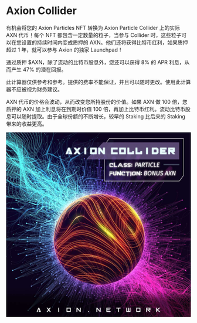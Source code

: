 # Axion Collider

有机会将您的 Axion Particles NFT 转换为 Axion Particle Collider 上的实际 AXN 代币！每个 NFT 都包含一定数量的粒子，当参与 Collider 时，这些粒子可以在您设置的持续时间内变成质押的 AXN。他们还将获得比特币红利，如果质押超过 1 年，就可以参与 Axion 的独家 Launchpad！

通过质押 $AXN，除了流动的比特币股息外，您还可以获得 8% 的 APR 利息，从而产生 47% 的潜在回报。

此计算器仅供参考和参考。提供的费率不能保证，并且可以随时更改。使用此计算器不应被视为财务建议。

AXN 代币的价格会波动，从而改变您所持股份的价值。如果 AXN 做 100 倍，您质押的 AXN 加上利息将在到期时价值 100 倍，再加上比特币红利。流动比特币股息可以随时提取。由于全球份额的不断增长，较早的 Staking 比后来的 Staking 带来的收益更高。

![nft](unnamed.jpg)
